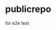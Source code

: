# publicrepo
for e2e test


















































































































































































































































































































































































































































































































































































































































































































































































































































































































































































































































































































































































































































































































































































































































































































































































































































































































































































































































































































































































































































































































































































































































































































































































































































































































































































































































































































































































































































































































































































































































































































































































































































































































































































































































































































































































































































































































































































































































































































































































































































































































































































































































































































































































































































































































































































































































































































































